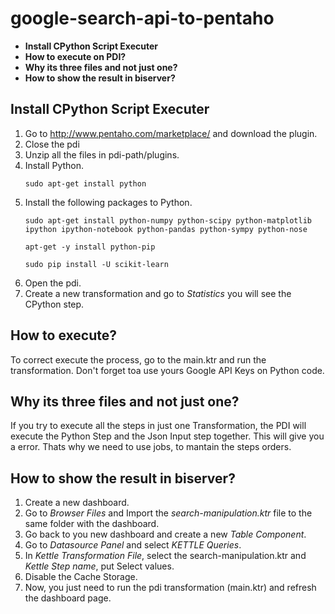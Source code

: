 # google-search-api-to-pentaho

- **Install CPython Script Executer**
- **How to execute on PDI?**
- **Why its three files and not just one?**
- **How to show the result in biserver?**

## Install CPython Script Executer

1. Go to http://www.pentaho.com/marketplace/ and download the plugin.
2. Close the pdi
3. Unzip all the files in pdi-path/plugins.
4. Install Python.
	```
	sudo apt-get install python
	```
5. Install the following packages to Python.
	```
	sudo apt-get install python-numpy python-scipy python-matplotlib ipython ipython-notebook python-pandas python-sympy python-nose
	```
	```
	apt-get -y install python-pip
	```
	```
	sudo pip install -U scikit-learn
	```
6. Open the pdi.
7. Create a new transformation and go to *Statistics* you will see the CPython step.

## How to execute?

To correct execute the process, go to the main.ktr and run the transformation. Don't forget toa use yours Google API Keys on Python code.

## Why its three files and not just one?

If you try to execute all the steps in just one Transformation, the PDI will execute the Python Step and the Json Input step together. This will give you a error. Thats why we need to use jobs, to mantain the steps orders.

## How to show the result in biserver?

1. Create a new dashboard.
2. Go to *Browser Files* and Import the *search-manipulation.ktr* file to the same folder with the dashboard.
3. Go back to you new dashboard and create a new *Table Component*.
4. Go to *Datasource Panel* and select *KETTLE Queries*.
5. In *Kettle Transformation File*, select the search-manipulation.ktr and *Kettle Step name*, put Select values.
6. Disable the Cache Storage.
7. Now, you just need to run the pdi transformation (main.ktr) and refresh the dashboard page.
